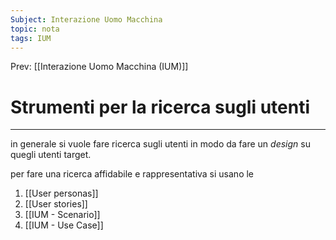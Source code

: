 ```yaml
---
Subject: Interazione Uomo Macchina
topic: nota
tags: IUM
---
```


Prev: [[Interazione Uomo Macchina (IUM)]]

# Strumenti per la ricerca sugli utenti
---
in generale si vuole fare ricerca sugli utenti in modo da fare un _design_ su quegli utenti target. 


per fare una ricerca affidabile e rappresentativa si usano le
1. [[User personas]]
2. [[User stories]]
3. [[IUM - Scenario]]
4. [[IUM - Use Case]]